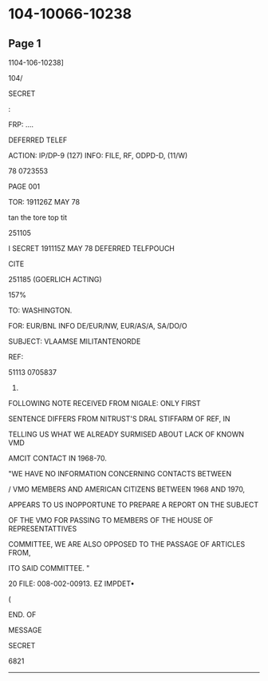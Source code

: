 # 104-10066-10238

## Page 1

1104-106-10238]

104/

SECRET

:

FRP: ....

DEFERRED TELEF

ACTION: IP/DP-9 (127) INFO: FILE, RF, ODPD-D, (11/W)

78 0723553

PAGE 001

TOR: 191126Z MAY 78

tan the tore top tit

251105

I SECRET 191115Z MAY 78 DEFERRED TELFPOUCH

CITE

251185 (GOERLICH ACTING)

157%

TO: WASHINGTON.

FOR: EUR/BNL INFO DE/EUR/NW, EUR/AS/A, SA/DO/O

SUBJECT: VLAAMSE MILITANTENORDE

REF:

51113 0705837

1.

FOLLOWING NOTE RECEIVED FROM NIGALE: ONLY FIRST

SENTENCE DIFFERS FROM NITRUST'S DRAL STIFFARM OF REF, IN

TELLING US WHAT WE ALREADY SURMISED ABOUT LACK OF KNOWN VMD

AMCIT CONTACT IN 1968-70.

"WE HAVE NO INFORMATION CONCERNING CONTACTS BETWEEN

/ VMO MEMBERS AND AMERICAN CITIZENS BETWEEN 1968 AND 1970,

APPEARS TO US INOPPORTUNE TO PREPARE A REPORT ON THE SUBJECT

OF THE VMO FOR PASSING TO MEMBERS OF THE HOUSE OF REPRESENTATTIVES

COMMITTEE, WE ARE ALSO OPPOSED TO THE PASSAGE OF ARTICLES FROM,

ITO SAID COMMITTEE. "

20 FILE: 008-002-00913. EZ IMPDET•

(

END. OF

MESSAGE

SECRET

6821

---

